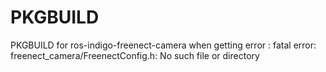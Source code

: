# PKGBUILD
PKGBUILD for ros-indigo-freenect-camera when getting error : fatal error: freenect_camera/FreenectConfig.h: No such file or directory
